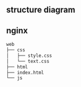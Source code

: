 ## structure diagram
## nginx 
```bash
web
├── css
│   ├── style.css
│   └── text.css
├── html
├── index.html
└── js
```

